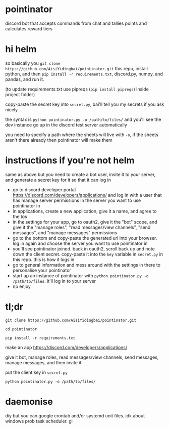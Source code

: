 # pointinator
discord bot that accepts commands from chat and tallies points and calculates reward tiers

# hi helm
so basically you `git clone https://github.com/AisiYidingbai/pointinator.git` this repo, install python, and then `pip install -r requirements.txt`, discord.py, numpy, and pandas, and run it.

(to update requirements.txt use pipreqs (`pip install pipreqs`) inside project folder)

copy-paste the secret key into `secret.py`, bai'll tell you my secrets if you ask nicely

the syntax is `python pointinator.py -o /path/to/files/` and you'll see the dev instance go up in the discord test server automatically

you need to specify a path where the sheets will live with `-o`, if the sheets aren't there already then pointinator will make them

# instructions if you're not helm

same as above but you need to create a bot user, invite it to your server, and generate a secret key for it so that it can log in

* go to discord developer portal https://discord.com/developers/applications/ and log in with a user that has manage server permissions in the server you want to use pointinator in
* in applications, create a new application, give it a name, and agree to the tos
* in the settings for your app, go to oauth2, give it the "bot" scope, and give it the "manage roles", "read messages/view channels", "send messages", and "manage messages" permissions
* go to the bottom and copy-paste the generated url into your browser. log in again and choose the server you want to use pointinator in
* you'll see pointinator joined. back in oauth2, scroll back up and note down the client secret. copy-paste it into the `key` variable in `secret.py` in this repo. this is how it logs in
* go to general information and mess around with the settings in there to personalise your pointinator
* start up an instance of pointinator with `python pointinator.py -o /path/to/files`. it'll log in to your server
* np enjoy

# tl;dr
`git clone https://github.com/AisiYidingbai/pointinator.git`

`cd pointinator`

`pip install -r requirements.txt`

make an app https://discord.com/developers/applications/

give it bot, manage roles, read messages/view channels, send messages, manage messages, and then invite it

put the client key in `secret.py`

`python pointinator.py -o /path/to/files/`

# daemonise
diy but you can google crontab and/or systemd unit files. idk about windows prob task scheduler. gl
